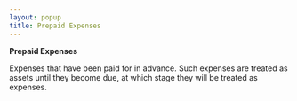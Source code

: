 ```yaml
---
layout: popup
title: Prepaid Expenses
---
```



**Prepaid Expenses**


Expenses that have been paid for in advance. Such expenses are treated as assets until they become due, at which stage they will be treated as expenses.
